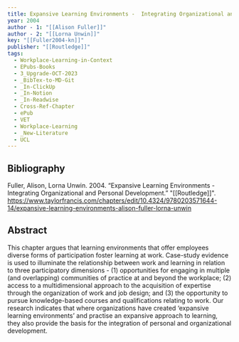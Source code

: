 ```yaml
---
title: Expansive Learning Environments -  Integrating Organizational and Personal Development
year: 2004
author - 1: "[[Alison Fuller]]"
author - 2: "[[Lorna Unwin]]"
key: "[[Fuller2004-kn]]"
publisher: "[[Routledge]]"
tags:
  - Workplace-Learning-in-Context
  - EPubs-Books
  - 3_Upgrade-OCT-2023
  - _BibTex-to-MD-Git
  - _In-ClickUp
  - _In-Notion
  - _In-Readwise
  - Cross-Ref-Chapter
  - ePub
  - VET
  - Workplace-Learning
  - _New-Literature
  - UCL
---
```


## Bibliography
Fuller, Alison, Lorna Unwin. 2004. “Expansive Learning Environments -  Integrating Organizational and Personal Development.” "[[Routledge]]". https://www.taylorfrancis.com/chapters/edit/10.4324/9780203571644-14/expansive-learning-environments-alison-fuller-lorna-unwin

## Abstract
This chapter argues that learning environments that offer employees diverse forms of participation foster learning at work. Case-study evidence is used to illuminate the relationship between work and learning in relation to three participatory dimensions -  (1) opportunities for engaging in multiple (and overlapping) communities of practice at and beyond the workplace; (2) access to a multidimensional approach to the acquisition of expertise through the organization of work and job design; and (3) the opportunity to pursue knowledge-based courses and qualifications relating to work. Our research indicates that where organizations have created ‘expansive learning environments’ and practise an expansive approach to learning, they also provide the basis for the integration of personal and organizational development.